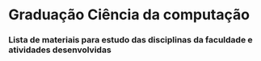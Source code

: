 # Graduação Ciência da computação

### Lista de materiais para estudo das disciplinas da faculdade e atividades desenvolvidas
